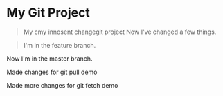 # My Git Project

> My cmy innosent changegit project
>Now I've changed a few things.


>I'm in the feature branch.

Now I'm in the master branch.

Made changes for git pull demo

Made more changes for git fetch demo
